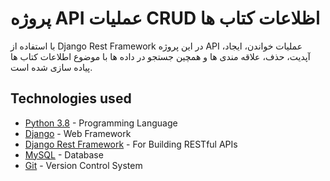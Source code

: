 # پروژه API عملیات CRUD اظلاعات کتاب ها
 با استفاده از Django Rest Framework در این پروژه API عملیات خواندن، ایجاد، آپدیت، حذف، علاقه مندی ها و همچین جستجو در داده ها با موضوع اطلاعات کتاب ها پیاده سازی شده است.

## Technologies used
- [Python 3.8](https://www.python.org/) - Programming Language
- [Django](https://docs.djangoproject.com/en/4.0/releases/4.0/) - Web Framework
- [Django Rest Framework](https://www.django-rest-framework.org/) - For Building RESTful APIs
- [MySQL](https://www.mysql.com/) - Database
- [Git](https://git-scm.com/doc) - Version Control System

